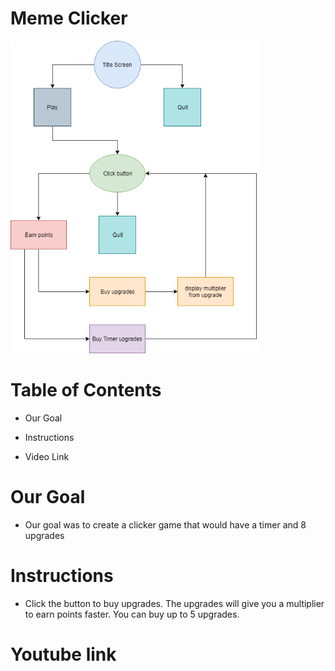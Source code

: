 # Meme Clicker
<img src = "Meme clicker.png" height = "500" width = "400">

# Table of Contents

- Our Goal

- Instructions

- Video Link


# Our Goal
- Our goal was to create a clicker game that would have a timer and 8 upgrades

# Instructions
- Click the button to buy upgrades. The upgrades will give you a multiplier to earn points faster. You can buy up to 5 upgrades.

# Youtube link
